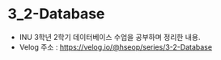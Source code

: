 # 3_2-Database

* INU 3학년 2학기 데이터베이스 수업을 공부하며 정리한 내용.
* Velog 주소 : https://velog.io/@hseop/series/3-2-Database
